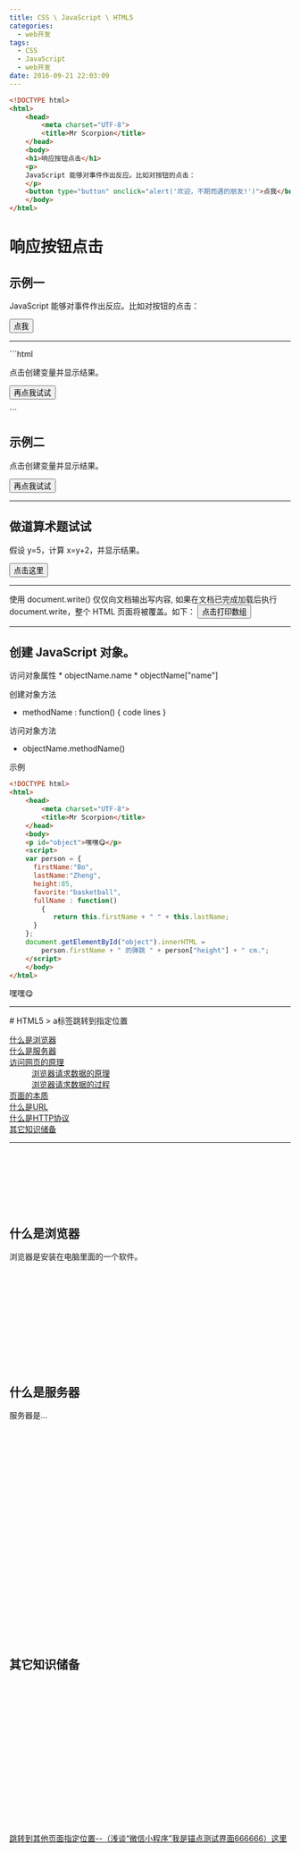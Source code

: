 ```yaml
---
title: CSS \ JavaScript \ HTML5
categories:
  - web开发
tags:
  - CSS
  - JavaScript
  - web开发
date: 2016-09-21 22:03:09
---
```


```html
<!DOCTYPE html>
<html>
	<head>
		<meta charset="UTF-8">
		<title>Mr Scorpion</title>
	</head>
	<body>
    <h1>响应按钮点击</h1>
    <p>
    JavaScript 能够对事件作出反应。比如对按钮的点击：
    </p>
    <button type="button" onclick="alert('欢迎，不期而遇的朋友!')">点我</button>
	</body>
</html>
```
<h1>响应按钮点击</h1>

<h2>示例一</h2>
<p>
JavaScript 能够对事件作出反应。比如对按钮的点击：
</p>
<button type="button" onclick="alert('欢迎，不期而遇的朋友!')">点我</button>

<hr />
```html
<!DOCTYPE html>
<html>
	<head>
		<meta charset="UTF-8">
		<title>Mr Scorpion</title>
	</head>
	<body>
    <p>点击创建变量并显示结果。</p>
    <button onclick="mrFunction()">再点我试试</button>
    <p id="demo"></p>
    <script>
    function mrFunction(){
    	var welcome="很高兴认识你";
    	document.getElementById("demo").innerHTML=welcome;
    }
    </script>
	</body>
</html>
```
<h2>示例二</h2>
<p>点击创建变量并显示结果。</p>
<button onclick="mrFunction()">再点我试试</button>
<p id="demo"></p>
<script>
function mrFunction(){
	var welcome="很高兴认识你";
	document.getElementById("demo").innerHTML=welcome;
}
</script>

<hr />
<h2>做道算术题试试</h2>
<p>假设 y=5，计算 x=y+2，并显示结果。</p>
<button onclick="myFunction()">点击这里</button>
<p id="mr"></p>
<script>
function myFunction(){
	var y=5;
	var x=y+2;
	var mr=document.getElementById("mr")
	mr.innerHTML="x=" + x;
}
</script>

<hr />
使用 document.write() 仅仅向文档输出写内容, 如果在文档已完成加载后执行 document.write，整个 HTML 页面将被覆盖。如下：
<button onclick="arrFunction()">点击打印数组</button>
<script>
function arrFunction(){
  var i;
  var cars = new Array();
  cars[0] = "A";
  cars[1] = "B";
  cars[2] = "C";

  for (i=0;i<cars.length;i++)
  {
    document.write(cars[i] + "<br>");
  }
}
</script>

<hr />
<h2>创建 JavaScript 对象。</h2>
访问对象属性
* objectName.name
* objectName["name"]

创建对象方法
* methodName : function() { code lines }

访问对象方法
* objectName.methodName()

示例
```html
<!DOCTYPE html>
<html>
	<head>
		<meta charset="UTF-8">
		<title>Mr Scorpion</title>
	</head>
	<body>
    <p id="object">嘿嘿😋</p>
    <script>
    var person = {
      firstName:"Bo",
      lastName:"Zheng",
      height:85,
      favorite:"basketball",
      fullName : function()
    	{
           return this.firstName + " " + this.lastName;
      }
    };
    document.getElementById("object").innerHTML =
    	person.firstName + " 的弹跳 " + person["height"] + " cm.";
    </script>
	</body>
</html>
```
<p id="object">嘿嘿😋</p>
<script>
var person = {
  firstName:"Bo",
  lastName:"Zheng",
  height:85,
  favorite:"basketball",
  fullName : function()
	{
       return this.firstName + " " + this.lastName;
  }
};
document.getElementById("object").innerHTML =
	person.firstName + " 的弹跳 " + person["height"] + " cm.";
</script>

<hr>
# HTML5
> a标签跳转到指定位置

<dl>
    <dt><a href="#title1">什么是浏览器</a> </dt>
    <dt><a href="#title2">什么是服务器</a> </dt>
    <dt><a href="#title3">访问网页的原理</a> </dt>
    <dd><a href="#title4">浏览器请求数据的原理</a> </dd>
    <dd><a href="#title5">浏览器请求数据的过程</a> </dd>
    <dt><a href="#title6">页面的本质</a> </dt>
    <dt><a href="#title7">什么是URL</a> </dt>
    <dt><a href="#title8">什么是HTTP协议</a> </dt>
    <dt><a href="#title9">其它知识储备</a> </dt>
</dl>

<hr />
<br><br><br><br><br><br>
<h2 id="title1">什么是浏览器</h2>
浏览器是安装在电脑里面的一个软件。
<br><br><br><br><br><br><br><br><br><br><br><br>
<h2 id="title2">什么是服务器</h2>
服务器是...
<br><br><br><br><br><br><br><br><br><br><br><br><br><br><br><br><br><br><br><br><br><br><br><br>
<h2 id="title9">其它知识储备</h2>
<br><br><br><br><br><br><br><br><br><br><br><br><br><br><br>

<a href="http://mrscorpion.github.io/2016/09/27/WXXCX/#bottom">跳转到其他页面指定位置--（浅谈“微信小程序”我是锚点测试界面666666）这里</a>

<br>
<br>
